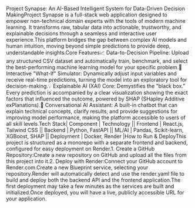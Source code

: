 Project Synapse: An AI-Based Intelligent System for Data-Driven Decision MakingProject Synapse is a full-stack web application designed to empower non-technical domain experts with the tools of modern machine learning. It transforms raw, tabular data into actionable, trustworthy, and explainable decisions through a seamless and interactive user experience.This platform bridges the gap between complex AI models and human intuition, moving beyond simple predictions to provide deep, understandable insights.Core Features📈 Data-to-Decision Pipeline: Upload any structured CSV dataset and automatically train, benchmark, and select the best-performing machine learning model for your specific problem.🤖 Interactive "What-If" Simulator: Dynamically adjust input variables and receive real-time predictions, turning the model into an exploratory tool for decision-making.💡 Explainable AI (XAI) Core: Demystifies the "black box." Every prediction is accompanied by a clear visualization showing the exact factors that influenced the outcome, powered by SHAP (SHapley Additive exPlanations).💬 Conversational AI Assistant: A built-in chatbot that can explain technical concepts, clarify results, and provide suggestions for improving model performance, making the platform accessible to users of all skill levels.Tech Stack| Component | Technology || Frontend | React.js, Tailwind CSS || Backend | Python, FastAPI || ML/AI | Pandas, Scikit-learn, XGBoost, SHAP || Deployment | Docker, Render |How to Run & DeployThis project is structured as a monorepo with a separate frontend and backend, configured for easy deployment on Render.1. Create a GitHub Repository:Create a new repository on GitHub and upload all the files from this project into it.2. Deploy with Render:Connect your GitHub account to Render.com.Create a new Blueprint service, selecting your repository.Render will automatically detect and use the render.yaml file to build and deploy both the backend API and the frontend application.The first deployment may take a few minutes as the services are built and initialized.Once deployed, you will have a live, publicly accessible URL for your application.